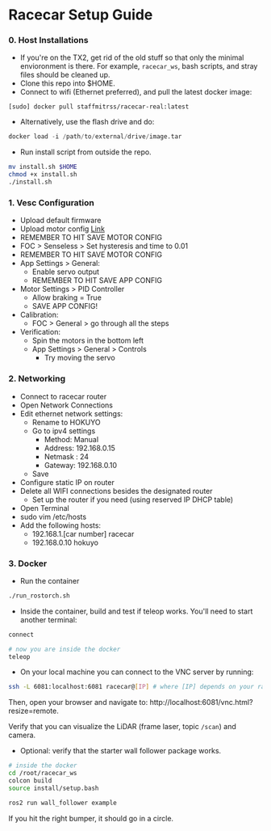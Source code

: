 # Racecar Setup Guide

### 0. Host Installations

* If you're on the TX2, get rid of the old stuff so that only the minimal envioronment is there. For example, `racecar_ws`, bash scripts, and stray files should be cleaned up.
* Clone this repo into $HOME.
* Connect to wifi (Ethernet preferred), and pull the latest docker image:

```
[sudo] docker pull staffmitrss/racecar-real:latest
```
* Alternatively, use the flash drive and do:

```python
docker load -i /path/to/external/drive/image.tar
```

* Run install script from outside the repo.

```bash
mv install.sh $HOME
chmod +x install.sh
./install.sh
```


### 1. Vesc Configuration

* Upload default firmware
* Upload motor config [Link](https://github.com/RacecarJ/vesc-firmware/blob/master/VESC-Configuration/vesc6_upenn_foc.xml)
* REMEMBER TO HIT SAVE MOTOR CONFIG
* FOC > Senseless > Set hysteresis and time to 0.01
* REMEMBER TO HIT SAVE MOTOR CONFIG
* App Settings > General:
    * Enable servo output
    * REMEMBER TO HIT SAVE APP CONFIG
* Motor Settings > PID Controller
    * Allow braking = True
    * SAVE APP CONFIG!
* Calibration:
    * FOC > General > go through all the steps
* Verification:
    * Spin the motors in the bottom left
    * App Settings > General > Controls
        * Try moving the servo

### 2. Networking

* Connect to racecar router
* Open Network Connections
* Edit ethernet network settings:
    * Rename to HOKUYO
    * Go to ipv4 settings
        * Method: Manual
        * Address: 192.168.0.15
        * Netmask : 24
        * Gateway: 192.168.0.10
    * Save
* Configure static IP on router
* Delete all WIFI connections besides the designated router
  * Set up the router if you need (using reserved IP DHCP table)
* Open Terminal
* sudo vim /etc/hosts
* Add the following hosts:
    * 192.168.1.[car number]   racecar
    * 192.168.0.10 hokuyo


### 3. Docker

* Run the container
```bash
./run_rostorch.sh
```

* Inside the container, build and test if teleop works. You'll need to start another terminal:

```bash
connect

# now you are inside the docker
teleop
```

* On your local machine you can connect to the VNC server by running:

```bash
ssh -L 6081:localhost:6081 racecar@[IP] # where [IP] depends on your racecar number
```

Then, open your browser and navigate to:
http://localhost:6081/vnc.html?resize=remote.

Verify that you can visualize the LiDAR (frame laser, topic `/scan`) and camera.

* Optional: verify that the starter wall follower package works.
```bash
# inside the docker
cd /root/racecar_ws
colcon build
source install/setup.bash

ros2 run wall_follower example
```

If you hit the right bumper, it should go in a circle.
